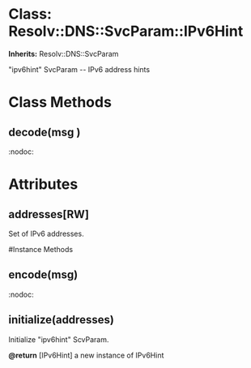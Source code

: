 # Class: Resolv::DNS::SvcParam::IPv6Hint
**Inherits:** Resolv::DNS::SvcParam
    

"ipv6hint" SvcParam -- IPv6 address hints


# Class Methods
## decode(msg ) [](#method-c-decode)
:nodoc:
# Attributes
## addresses[RW] [](#attribute-i-addresses)
Set of IPv6 addresses.


#Instance Methods
## encode(msg) [](#method-i-encode)
:nodoc:

## initialize(addresses) [](#method-i-initialize)
Initialize "ipv6hint" ScvParam.

**@return** [IPv6Hint] a new instance of IPv6Hint

